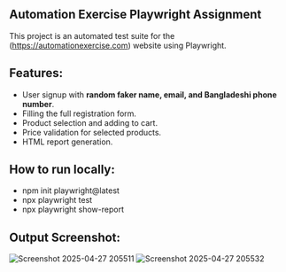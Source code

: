 ## Automation Exercise Playwright Assignment

This project is an automated test suite for the (https://automationexercise.com) website using Playwright.

## Features:
- User signup with **random faker name, email, and Bangladeshi phone number**.
- Filling the full registration form.
- Product selection and adding to cart.
- Price validation for selected products.
- HTML report generation.

## How to run locally:
- npm init playwright@latest
- npx playwright test
- npx playwright show-report

## Output Screenshot:
![Screenshot 2025-04-27 205511](https://github.com/user-attachments/assets/dbae8f77-66ec-441a-a253-43b5cdd98942)
![Screenshot 2025-04-27 205532](https://github.com/user-attachments/assets/1c757c75-129c-4b66-97a0-71877f067210)
